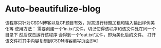 # Auto-beautifulize-blog
该程序只针对CSDN博客以及CF题目有效，对其进行标题加粗和输入输出样例美化等
使用方法：
  需要创建一个‘in.txt’文件，切记使得该程序和该文件处在同一个目录下
  然后双击运行该程序
  会得到一个‘out.txt’文件，即为美化后的文件。
  打开该文件将其中内容复制到CSDN博客编写页面即可
  
